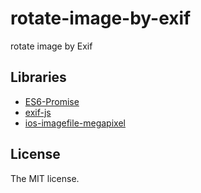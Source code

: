 # rotate-image-by-exif

rotate image by Exif

## Libraries

- [ES6-Promise](https://github.com/stefanpenner/es6-promise)
- [exif-js](https://github.com/exif-js/exif-js)
- [ios-imagefile-megapixel](https://github.com/stomita/ios-imagefile-megapixel)

## License

The MIT license.
